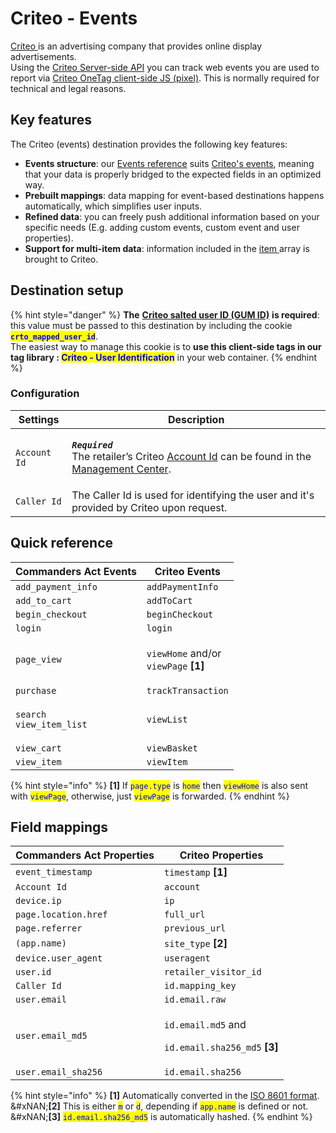 # Criteo - Events

[Criteo ](https://www.criteo.com/)is an advertising company that provides online display advertisements.\
Using the [Criteo Server-side API](https://guides.criteotilt.com/onetag/s2s/#sending-events) you can track web events you are used to report via [Criteo OneTag client-side JS (pixel)](https://help.criteo.com/kb/guide/en/all-criteo-onetag-events-and-parameters-vZbzbEeY86/Steps/775825). This is normally required for technical and legal reasons.

## Key features

The Criteo (events) destination provides the following key features:

* **Events structure**: our [Events reference](https://community.commandersact.com/platform-x/developers/tracking/events-reference) suits [Criteo's events](https://help.criteo.com/kb/guide/en/all-criteo-onetag-events-and-parameters-vZbzbEeY86/Steps/775825), meaning that your data is properly bridged to the expected fields in an optimized way.
* **Prebuilt mappings**: data mapping for event-based destinations happens automatically, which simplifies user inputs.
* **Refined data**: you can freely push additional information based on your specific needs (E.g. adding custom events, custom event and user properties).
* **Support for multi-item data**: information included in the [item ](https://community.commandersact.com/platform-x/developers/tracking/events-reference#item)array is brought to Criteo.

## Destination setup

{% hint style="danger" %}
**The** [**Criteo salted user ID (GUM ID)**](https://guides.criteotilt.com/onetag/s2s/#criteo-gum-call) **is required**: this value must be passed to this destination by including the cookie <mark style="color:blue;">**`crto_mapped_user_id`**</mark>. \
The easiest way to manage this cookie is to **use this client-side tags in our tag library :&#x20;**<mark style="color:blue;">**Criteo - User Identification**</mark> in your web container.
{% endhint %}

### Configuration

| Settings     | Description                                                                                                                                                                                                                |
| ------------ | -------------------------------------------------------------------------------------------------------------------------------------------------------------------------------------------------------------------------- |
| `Account Id` | <p><em><strong><code>Required</code></strong></em> <br>The retailer’s Criteo <a href="https://marketing.criteo.com/">Account Id</a> can be found in the <a href="https://marketing.criteo.com/">Management Center</a>.</p> |
| `Caller Id`  | The Caller Id is used for identifying the user and it's provided by Criteo upon request.                                                                                                                                   |

## Quick reference

| Commanders Act Events                                      | Criteo Events                                                                     |
| ---------------------------------------------------------- | --------------------------------------------------------------------------------- |
| `add_payment_info`                                         | `addPaymentInfo`                                                                  |
| `add_to_cart`                                              | `addToCart`                                                                       |
| `begin_checkout`                                           | `beginCheckout`                                                                   |
| `login`                                                    | `login`                                                                           |
| `page_view`                                                | <p><code>viewHome</code> and/or<br><code>viewPage</code> <strong>[1]</strong></p> |
| `purchase`                                                 | `trackTransaction`                                                                |
| <p><code>search</code> <br><code>view_item_list</code></p> | `viewList`                                                                        |
| `view_cart`                                                | `viewBasket`                                                                      |
| `view_item`                                                | `viewItem`                                                                        |

{% hint style="info" %}
**\[1]** If <mark style="color:blue;">`page.type`</mark> is <mark style="color:blue;">`home`</mark> then <mark style="color:blue;">`viewHome`</mark> is also sent with <mark style="color:blue;">`viewPage`</mark>, otherwise, just <mark style="color:blue;">`viewPage`</mark> is forwarded.
{% endhint %}

## Field mappings

| Commanders Act Properties | Criteo Properties                                                                                |
| ------------------------- | ------------------------------------------------------------------------------------------------ |
| `event_timestamp`         | `timestamp` **\[1]**                                                                             |
| `Account Id`              | `account`                                                                                        |
| `device.ip`               | `ip`                                                                                             |
| `page.location.href`      | `full_url`                                                                                       |
| `page.referrer`           | `previous_url`                                                                                   |
| `(app.name)`              | `site_type` **\[2]**                                                                             |
| `device.user_agent`       | `useragent`                                                                                      |
| `user.id`                 | `retailer_visitor_id`                                                                            |
| `Caller Id`               | `id.mapping_key`                                                                                 |
| `user.email`              | `id.email.raw`                                                                                   |
| `user.email_md5`          | <p><code>id.email.md5</code> and</p><p><code>id.email.sha256_md5</code> <strong>[3]</strong></p> |
| `user.email_sha256`       | `id.email.sha256`                                                                                |

{% hint style="info" %}
**\[1]** Automatically converted in the [ISO 8601 format](https://en.wikipedia.org/wiki/ISO_8601).\
&#xNAN;**\[2]** This is either <mark style="color:blue;">`m`</mark> or <mark style="color:blue;">`d`</mark>, depending if <mark style="color:blue;">`app.name`</mark> is defined or not.\
&#xNAN;**\[3]** <mark style="color:blue;">`id.email.sha256_md5`</mark> is automatically hashed.
{% endhint %}
